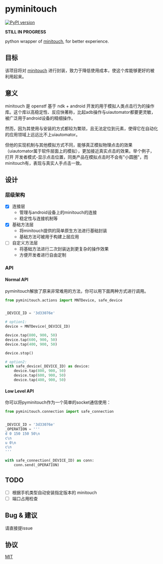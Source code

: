 # pyminitouch

[![PyPI version](https://badge.fury.io/py/pyminitouch.svg)](https://badge.fury.io/py/pyminitouch)

**STILL IN PROGRESS**

python wrapper of [minitouch](https://github.com/openstf/minitouch), for better experience.

## 目标

该项目将对 [minitouch](https://github.com/openstf/minitouch) 进行封装，致力于降低使用成本，使这个库能够更好的被利用起来。

## 意义

minitouch 是 openstf 基于 ndk + android 开发的用于模拟人类点击行为的操作库。这个库以高稳定性、反应快著称，比起adb操作与uiautomator都要更灵敏，被广泛用于android设备的精细操作。

然而，因为其使用与安装的方式都较为繁琐，且无法定位到元素，使得它在自动化的应用领域上远远比不上uiautomator。

但他的实现机制与其他模拟方式不同，能够真正模拟物理点击的效果（uiautomator属于软件层面上的模拟），更加接近真实点击的效果。举个例子，打开 开发者模式-显示点击位置，同类产品在模拟点击时不会有"小圆圈"，而minitouch有，表现与真实人手点击一致。

## 设计

### 层级架构

- [x] 连接层
    - 管理与android设备上的minitouch的连接
    - 稳定性与连接机制等
- [x] 基础方法层
    - 将minitouch提供的简单原生方法进行基础封装
    - 基础方法可被用于构建上层应用
- [ ] 自定义方法层
    - 将基础方法进行二次封装达到更复杂的操作效果
    - 方便开发者进行自由定制

### API

#### Normal API

pyminitouch解放了原来非常难用的方法，你可以用下面两种方式进行调用。

```python
from pyminitouch.actions import MNTDevice, safe_device


_DEVICE_ID = '3d33076e'

# option1:
device = MNTDevice(_DEVICE_ID)

device.tap(800, 900, 50)
device.tap(600, 900, 50)
device.tap(400, 900, 50)

device.stop()

# option2:
with safe_device(_DEVICE_ID) as device:
    device.tap(800, 900, 50)
    device.tap(600, 900, 50)
    device.tap(400, 900, 50)

```

#### Low Level API

你可以将pyminitouch作为一个简单的socket通信使用：

```python
from pyminitouch.connection import safe_connection


_DEVICE_ID = '3d33076e'
_OPERATION = '''
d 0 150 150 50\n
c\n
u 0\n
c\n
'''

with safe_connection(_DEVICE_ID) as conn:
    conn.send(_OPERATION)
```

## TODO

- [ ] 根据手机类型自动安装指定版本的 minitouch
- [ ] 端口占用检查

## Bug & 建议

请直接提issue

## 协议

[MIT](LICENSE)
